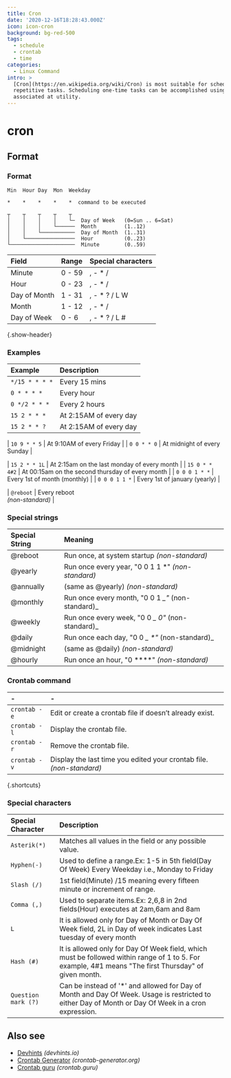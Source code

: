```yaml
---
title: Cron
date: '2020-12-16T18:28:43.000Z'
icon: icon-cron
background: bg-red-500
tags:
  - schedule
  - crontab
  - time
categories:
  - Linux Command
intro: >
  [Cron](https://en.wikipedia.org/wiki/Cron) is most suitable for scheduling
  repetitive tasks. Scheduling one-time tasks can be accomplished using the
  associated at utility.
---
```


# cron

## Format

### Format

```text
Min  Hour Day  Mon  Weekday
```

```text
*    *    *    *    *  command to be executed
```

```text
┬    ┬    ┬    ┬    ┬
│    │    │    │    └─  Day of Week   (0=Sun .. 6=Sat)
│    │    │    └──────  Month         (1..12)
│    │    └───────────  Day of Month  (1..31)
│    └────────────────  Hour          (0..23)
└─────────────────────  Minute        (0..59)
```

| Field | Range | Special characters |
| :--- | :--- | :--- |
| Minute | 0 - 59 | , - \* / |
| Hour | 0 - 23 | , - \* / |
| Day of Month | 1 - 31 | , - \* ? / L W |
| Month | 1 - 12 | , - \* / |
| Day of Week | 0 - 6 | , - \* ? / L \# |

{.show-header}

### Examples

| Example | Description |
| :--- | :--- |
| `*/15 * * * *` | Every 15 mins |
| `0 * * * *` | Every hour |
| `0 */2 * * *` | Every 2 hours |
| `15 2 * * *` | At 2:15AM of every day |
| `15 2 * * ?` | At 2:15AM of every day |

\| `10 9 * * 5` \| At 9:10AM of every Friday \| \| `0 0 * * 0` \| At midnight of every Sunday \|

\| `15 2 * * 1L` \| At 2:15am on the last monday of every month \| \| `15 0 * * 4#2` \| At 00:15am on the second thursday of every month \| \| `0 0 0 1 * *` \| Every 1st of month \(monthly\) \| \| `0 0 0 1 1 *` \| Every 1st of january \(yearly\) \|

\| `@reboot` \| Every reboot  
_\(non-standard\)_ \|

### Special strings

| Special String | Meaning |
| :--- | :--- |
| @reboot | Run once, at system startup _\(non-standard\)_ |
| @yearly | Run once every year, "0 0 1 1 \*" _\(non-standard\)_ |
| @annually | \(same as @yearly\) _\(non-standard\)_ |
| @monthly | Run once every month, "0 0 1  _\_"_ \(non-standard\)\_ |
| @weekly | Run once every week, "0 0  _\_ 0"_ \(non-standard\)\_ |
| @daily | Run once each day, "0 0  _\_ \*"_ \(non-standard\)\_ |
| @midnight | \(same as @daily\) _\(non-standard\)_ |
| @hourly | Run once an hour, "0    ****" _\(non-standard\)_ |

### Crontab command

| - | - |
| :--- | :--- |
| `crontab -e` | Edit or create a crontab file if doesn’t already exist. |
| `crontab -l` | Display the crontab file. |
| `crontab -r` | Remove the crontab file. |
| `crontab -v` | Display the last time you edited your crontab file. _\(non-standard\)_ |

{.shortcuts}

### Special characters

| Special Character | Description |
| :--- | :--- |
| `Asterik(*)` | Matches all values in the field or any possible value. |
| `Hyphen(-)` | Used to define a range.Ex: 1-5 in 5th field\(Day Of Week\) Every Weekday i.e., Monday to Friday |
| `Slash (/)` | 1st field\(Minute\) /15 meaning every fifteen minute or increment of range. |
| `Comma (,)` | Used to separate items.Ex: 2,6,8 in 2nd fields\(Hour\) executes at 2am,6am and 8am |
| `L` | It is allowed only for Day of Month or Day Of Week field, 2L in Day of week indicates Last tuesday of every month |
| `Hash (#)` | It is allowed only for Day Of Week field, which must be followed within range of 1 to 5. For example, 4\#1 means "The first Thursday" of given month. |
| `Question mark (?)` | Can be instead of '\*' and allowed for Day of Month and Day Of Week. Usage is restricted to either Day of Month or Day Of Week in a cron expression. |

## Also see

* [Devhints](https://devhints.io/cron) _\(devhints.io\)_
* [Crontab Generator](https://crontab-generator.org/) _\(crontab-generator.org\)_
* [Crontab guru](https://crontab.guru/) _\(crontab.guru\)_

